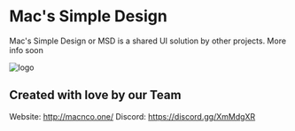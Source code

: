 # Mac's Simple Design
 Mac's Simple Design or MSD is a shared UI solution by other projects. More info soon
 
![logo](https://i.imgur.com/8xQJ45A.png)

## Created with love by our Team

Website: http://macnco.one/
Discord: https://discord.gg/XmMdgXR
